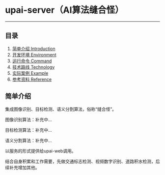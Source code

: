 # upai-server（AI算法缝合怪）
---
## 目录
1. [简单介绍 Introduction](#简单介绍)
2. [开发环境 Environment](#开发环境)
3. [运行命令 Command](#运行命令)
4. [技术路线 Technology](#技术路线)
5. [实际案例 Example](#实际案例)
6. [参考资料 Reference](#参考资料)

## 简单介绍
集成图像识别、目标检测、语义分割算法，俗称“缝合怪”。

图像识别算法：补充中...

目标检测算法：补充中...

语义分割算法：补充中...

以服务的形式提供给upai-web调用。

结合自身积累和工作需要，先做交通标志检测、视频数字识别、道路积水检测，后续补充增加其他。


